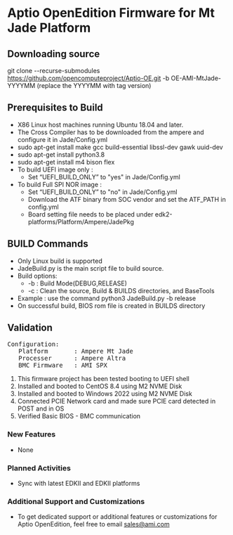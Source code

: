 # Aptio OpenEdition Firmware for Mt Jade Platform

## Downloading source
git clone --recurse-submodules https://github.com/opencomputeproject/Aptio-OE.git -b OE-AMI-MtJade-YYYYMM
(replace the YYYYMM with tag version)

## Prerequisites to Build
* X86 Linux host machines running Ubuntu 18.04 and later.
* The Cross Compiler has to be downloaded from the ampere and configure it in Jade/Config.yml
* sudo apt-get install make gcc build-essential libssl-dev gawk uuid-dev
* sudo apt-get install python3.8
* sudo apt-get install m4 bison flex
* To build UEFI image only :
    * Set “UEFI_BUILD_ONLY” to "yes" in Jade/Config.yml
* To build Full SPI NOR image :
    * Set “UEFI_BUILD_ONLY” to "no" in Jade/Config.yml
    * Download the ATF binary from SOC vendor and set the ATF_PATH in config.yml
    * Board setting file needs to be placed under edk2-platforms/Platform/Ampere/JadePkg

## BUILD Commands

* Only Linux build is supported
* JadeBuild.py is the main script file to build source.
* Build options:
   * -b : Build Mode(DEBUG,RELEASE)
   * -c : Clean the source, Build & BUILDS directories, and BaseTools
* Example : use  the command python3 JadeBuild.py -b release
* On successful build, BIOS rom file is created in BUILDS directory

## Validation 
<pre>
Configuration:
   Platform       : Ampere Mt Jade
   Processer      : Ampere Altra
   BMC Firmware   : AMI SPX
</pre>

1. This firmware project has been tested booting to UEFI shell
2. Installed and booted to CentOS 8.4 using M2 NVME Disk
3. Installed and booted to Windows 2022 using M2 NVME Disk
4. Connected PCIE Network card and made sure PCIE card detected in POST and in OS
5. Verified Basic BIOS - BMC communication

   
 
### **New Features**
* None

### **Planned Activities**
* Sync with latest EDKII and EDKII platforms

### **Additional Support and Customizations**
*	To get dedicated support or additional features or customizations for Aptio OpenEdition, feel free to email sales@ami.com
